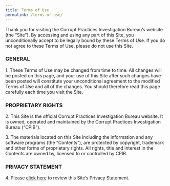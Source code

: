 ```yaml
---
title: Terms of Use
permalink: /terms-of-use/
---
```


Thank you for visiting the Corrupt Practices Investigation Bureau’s website (the “Site”). By accessing and using any part of this Site, you unconditionally accept to be legally bound by these Terms of Use. If you do not agree to these Terms of Use, please do not use this Site.

### GENERAL

1\. These Terms of Use may be changed from time to time. All changes will be posted on this page, and your use of this Site after such changes have been posted will constitute your unconditional agreement to the modified Terms of Use and all of the changes. You should therefore read this page carefully each time you visit the Site.

### PROPRIETARY RIGHTS

2\. This Site is the official Corrupt Practices Investigation Bureau website. It is owned, operated and maintained by the Corrupt Practices Investigation Bureau (“CPIB”).

3\. The materials located on this Site including the information and any software programs (the “Contents”), are protected by copyright, trademark and other forms of proprietary rights. All rights, title and interest in the Contents are owned by, licensed to or controlled by CPIB.

### PRIVACY STATEMENT

4\. Please <A HREF="#Text">click here</A> to review this Site’s Privacy Statement.


